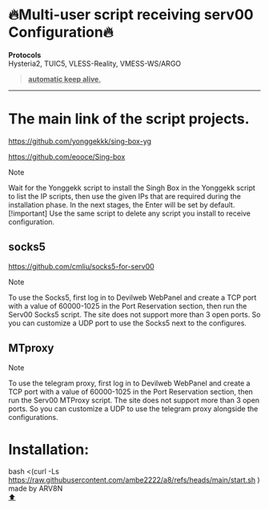 <a name="top"></a>
# 🔥Multi-user script receiving serv00 Configuration🔥

**Protocols**\
Hysteria2, TUIC5, VLESS-Reality, VMESS-WS/ARGO
> <ins>**automatic keep alive**.</ins>
---
# The main link of the script projects.

https://github.com/yonggekkk/sing-box-yg

https://github.com/eooce/Sing-box
> [!note]
>Wait for the Yonggekk script to install the Singh Box in the Yonggekk script to list the IP scripts, then use the given IPs that are required during the installation phase. In the next stages, the Enter will be set by default.
> [!important]
>Use the same script to delete any script you install to receive configuration.

## socks5

https://github.com/cmliu/socks5-for-serv00
> [!note]
>To use the Socks5, first log in to Devilweb WebPanel and create a TCP port with a value of 60000-1025 in the Port Reservation section, then run the Serv00 Socks5 script.
The site does not support more than 3 open ports. So you can customize a UDP port to use the Socks5 next to the configures.

## MTproxy
> [!note]
>To use the telegram proxy, first log in to Devilweb WebPanel and create a TCP port with a value of 60000-1025 in the Port Reservation section, then run the Serv00 MTProxy script.
The site does not support more than 3 open ports. So you can customize a UDP to use the telegram proxy alongside the configurations.

# Installation:

bash <(curl -Ls https://raw.githubusercontent.com/ambe2222/a8/refs/heads/main/start.sh )\
made by ARV8N\
[:arrow_up:](#top)
